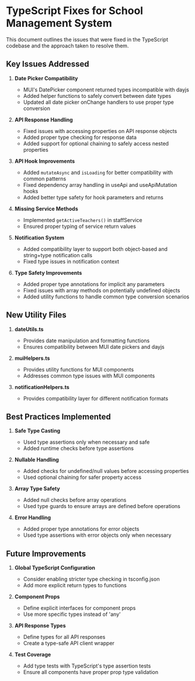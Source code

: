 # TypeScript Fixes for School Management System

This document outlines the issues that were fixed in the TypeScript codebase and the approach taken to resolve them.

## Key Issues Addressed

1. **Date Picker Compatibility**
   - MUI's DatePicker component returned types incompatible with dayjs
   - Added helper functions to safely convert between date types
   - Updated all date picker onChange handlers to use proper type conversion

2. **API Response Handling**
   - Fixed issues with accessing properties on API response objects
   - Added proper type checking for response data
   - Added support for optional chaining to safely access nested properties

3. **API Hook Improvements**
   - Added `mutateAsync` and `isLoading` for better compatibility with common patterns
   - Fixed dependency array handling in useApi and useApiMutation hooks
   - Added better type safety for hook parameters and returns

4. **Missing Service Methods**
   - Implemented `getActiveTeachers()` in staffService
   - Ensured proper typing of service return values

5. **Notification System**
   - Added compatibility layer to support both object-based and string+type notification calls
   - Fixed type issues in notification context

6. **Type Safety Improvements**
   - Added proper type annotations for implicit any parameters
   - Fixed issues with array methods on potentially undefined objects
   - Added utility functions to handle common type conversion scenarios

## New Utility Files

1. **dateUtils.ts**
   - Provides date manipulation and formatting functions
   - Ensures compatibility between MUI date pickers and dayjs

2. **muiHelpers.ts**
   - Provides utility functions for MUI components
   - Addresses common type issues with MUI components

3. **notificationHelpers.ts**
   - Provides compatibility layer for different notification formats

## Best Practices Implemented

1. **Safe Type Casting**
   - Used type assertions only when necessary and safe
   - Added runtime checks before type assertions

2. **Nullable Handling**
   - Added checks for undefined/null values before accessing properties
   - Used optional chaining for safer property access

3. **Array Type Safety**
   - Added null checks before array operations
   - Used type guards to ensure arrays are defined before operations

4. **Error Handling**
   - Added proper type annotations for error objects
   - Used type assertions with error objects only when necessary

## Future Improvements

1. **Global TypeScript Configuration**
   - Consider enabling stricter type checking in tsconfig.json
   - Add more explicit return types to functions

2. **Component Props**
   - Define explicit interfaces for component props
   - Use more specific types instead of 'any'

3. **API Response Types**
   - Define types for all API responses
   - Create a type-safe API client wrapper

4. **Test Coverage**
   - Add type tests with TypeScript's type assertion tests
   - Ensure all components have proper prop type validation

